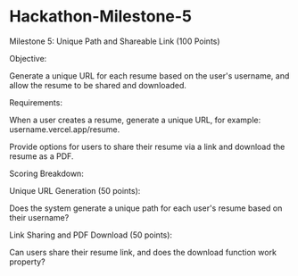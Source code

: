 # Hackathon-Milestone-5
Milestone 5: Unique Path and Shareable Link (100 Points)

Objective:

Generate a unique URL for each resume based on the user's username, and allow the resume to be shared and downloaded.

Requirements:

When a user creates a resume, generate a unique URL, for example: username.vercel.app/resume.

Provide options for users to share their resume via a link and download the resume as a PDF.

Scoring Breakdown:

Unique URL Generation (50 points):

Does the system generate a unique path for each user's resume based on their username?

Link Sharing and PDF Download (50 points):

Can users share their resume link, and does the download function work property?
